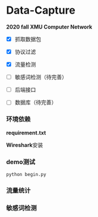 # Data-Capture

**2020 fall XMU Computer Network**

- [x] 抓取数据包
- [x] 协议过滤
- [x] 流量检测
- [ ] 敏感词检测（待完善）
- [ ] 后端接口
- [ ] 数据库（待完善）



### 环境依赖

**requirement.txt**

**Wireshark**安装



### demo测试

```
python begin.py
```



### 流量统计



### 敏感词检测

